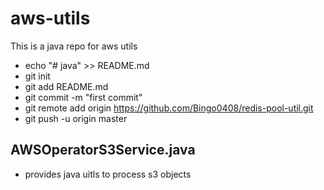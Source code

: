# aws-utils
This is a java repo for aws utils

+ echo "# java" >> README.md
+ git init
+ git add README.md
+ git commit -m "first commit"
+ git remote add origin https://github.com/Bingo0408/redis-pool-util.git
+ git push -u origin master

## AWSOperatorS3Service.java
+ provides java uitls to process s3 objects

